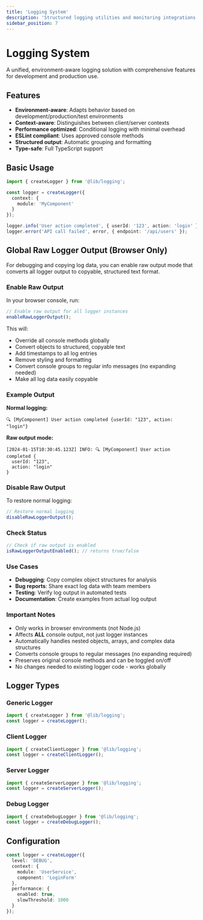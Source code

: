 ```yaml
---
title: 'Logging System'
description: 'Structured logging utilities and monitoring integrations'
sidebar_position: 7
---
```


# Logging System

A unified, environment-aware logging solution with comprehensive features for development and production use.

## Features

- **Environment-aware**: Adapts behavior based on development/production/test environments
- **Context-aware**: Distinguishes between client/server contexts
- **Performance optimized**: Conditional logging with minimal overhead
- **ESLint compliant**: Uses approved console methods
- **Structured output**: Automatic grouping and formatting
- **Type-safe**: Full TypeScript support

## Basic Usage

```typescript
import { createLogger } from '@lib/logging';

const logger = createLogger({
  context: {
    module: 'MyComponent'
  }
});

logger.info('User action completed', { userId: '123', action: 'login' });
logger.error('API call failed', error, { endpoint: '/api/users' });
```

## Global Raw Logger Output (Browser Only)

For debugging and copying log data, you can enable raw output mode that converts all logger output to copyable, structured text format.

### Enable Raw Output

In your browser console, run:

```javascript
// Enable raw output for all logger instances
enableRawLoggerOutput();
```

This will:

- Override all console methods globally
- Convert objects to structured, copyable text
- Add timestamps to all log entries
- Remove styling and formatting
- Convert console groups to regular info messages (no expanding needed)
- Make all log data easily copyable

### Example Output

**Normal logging:**

```
🔍 [MyComponent] User action completed {userId: "123", action: "login"}
```

**Raw output mode:**

```
[2024-01-15T10:30:45.123Z] INFO: 🔍 [MyComponent] User action completed {
  userId: "123",
  action: "login"
}
```

### Disable Raw Output

To restore normal logging:

```javascript
// Restore normal logging
disableRawLoggerOutput();
```

### Check Status

```javascript
// Check if raw output is enabled
isRawLoggerOutputEnabled(); // returns true/false
```

### Use Cases

- **Debugging**: Copy complex object structures for analysis
- **Bug reports**: Share exact log data with team members
- **Testing**: Verify log output in automated tests
- **Documentation**: Create examples from actual log output

### Important Notes

- Only works in browser environments (not Node.js)
- Affects **ALL** console output, not just logger instances
- Automatically handles nested objects, arrays, and complex data structures
- Converts console groups to regular messages (no expanding required)
- Preserves original console methods and can be toggled on/off
- No changes needed to existing logger code - works globally

## Logger Types

### Generic Logger

```typescript
import { createLogger } from '@lib/logging';
const logger = createLogger();
```

### Client Logger

```typescript
import { createClientLogger } from '@lib/logging';
const logger = createClientLogger();
```

### Server Logger

```typescript
import { createServerLogger } from '@lib/logging';
const logger = createServerLogger();
```

### Debug Logger

```typescript
import { createDebugLogger } from '@lib/logging';
const logger = createDebugLogger();
```

## Configuration

```typescript
const logger = createLogger({
  level: 'DEBUG',
  context: {
    module: 'UserService',
    component: 'LoginForm'
  },
  performance: {
    enabled: true,
    slowThreshold: 1000
  }
});
```
